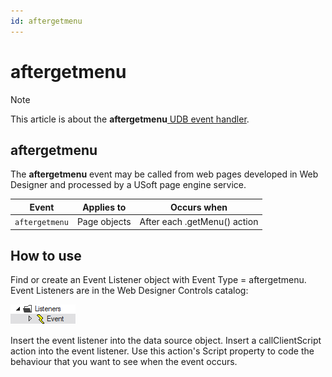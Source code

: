 ```yaml
---
id: aftergetmenu
---
```


# aftergetmenu



> [!NOTE]
> This article is about the **aftergetmenu**[ UDB event handler](/docs/Web_and_app_UIs/UDB_Events).

## **aftergetmenu**

The **aftergetmenu** event may be called from web pages developed in Web Designer and processed by a USoft page engine service.

|**Event**|**Applies to**|**Occurs when**|
|--------|--------|--------|
|`aftergetmenu`|Page objects|			After each .getMenu() action			|



## How to use

Find or create an Event Listener object with Event Type = aftergetmenu. Event Listeners are in the Web Designer Controls catalog:

![](./assets/ff8672be-ff07-426e-ba7e-0ecf37444b63.png)

Insert the event listener into the data source object. Insert a callClientScript action into the event listener. Use this action's Script property to code the behaviour that you want to see when the event occurs.